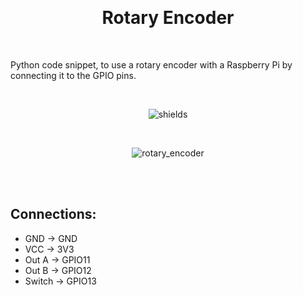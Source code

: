 <br><h1 align="center" id="title">Rotary Encoder</h1><br>

<p id="description">Python code snippet, to use a rotary encoder with a Raspberry Pi by connecting it to the GPIO pins.</p><br>

<p align="center"><img src="https://img.shields.io/badge/Python-3776AB?style=for-the-badge&amp;logo=python&amp;logoColor=white" alt="shields"></p><br>

<p align="center"><img src="https://how2electronics.com/wp-content/uploads/2019/03/What-is-Rotary-Encoder-Construction-Working-of-Rotary-Encoder-1000x562.jpg" alt="rotary_encoder"></p><br><br>

<h2>Connections:</h2>

* GND -> GND
* VCC -> 3V3
* Out A -> GPIO11
* Out B -> GPIO12
* Switch -> GPIO13